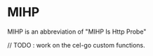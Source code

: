 # MIHP

MIHP is an abbreviation of "MIHP Is Http Probe"

// TODO : work on the cel-go custom functions.
